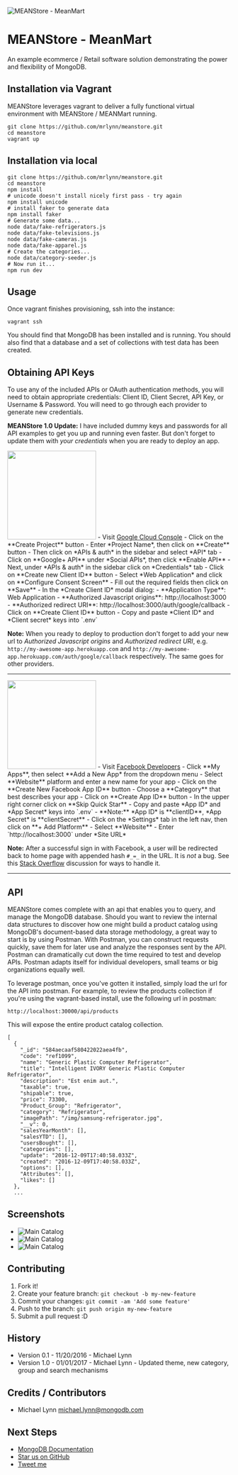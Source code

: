 ![MEANStore - MeanMart](https://raw.githubusercontent.com/mrlynn/meanstore/meanmart/public/images/meanmart-banner1.png)
# MEANStore - MeanMart

An example ecommerce / Retail software solution demonstrating the power and flexibility of MongoDB.

## Installation via Vagrant

MEANStore leverages vagrant to deliver a fully functional virtual environment with MEANStore / MEANMart running.

```
git clone https://github.com/mrlynn/meanstore.git
cd meanstore
vagrant up
```
## Installation via local

```
git clone https://github.com/mrlynn/meanstore.git
cd meanstore
npm install
# unicode doesn't install nicely first pass - try again
npm install unicode
# install faker to generate data
npm install faker
# Generate some data...
node data/fake-refrigerators.js
node data/fake-televisions.js
node data/fake-cameras.js
node data/fake-apparel.js
# Create the categories...
node data/category-seeder.js
# Now run it...
npm run dev
```

## Usage

Once vagrant finishes provisioning, ssh into the instance:

```
vagrant ssh
```

You should find that MongoDB has been installed and is running.  You should also find that a database and a set of collections with test data has been created.

Obtaining API Keys
------------------

To use any of the included APIs or OAuth authentication methods, you will need
to obtain appropriate credentials: Client ID, Client Secret, API Key, or
Username & Password. You will need to go through each provider to generate new
credentials.

**MEANStore 1.0 Update:** I have included dummy keys and passwords for
all API examples to get you up and running even faster. But don't forget to update
them with *your credentials* when you are ready to deploy an app.

<img src="https://upload.wikimedia.org/wikipedia/commons/thumb/2/2f/Google_2015_logo.svg/1000px-Google_2015_logo.svg.png" width="200">
- Visit <a href="https://cloud.google.com/console/project" target="_blank">Google Cloud Console</a>
- Click on the **Create Project** button
- Enter *Project Name*, then click on **Create** button
- Then click on *APIs & auth* in the sidebar and select *API* tab
- Click on **Google+ API** under *Social APIs*, then click **Enable API**
- Next, under *APIs & auth* in the sidebar click on *Credentials* tab
- Click on **Create new Client ID** button
- Select *Web Application* and click on **Configure Consent Screen**
- Fill out the required fields then click on **Save**
- In the *Create Client ID* modal dialog:
 - **Application Type**: Web Application
 - **Authorized Javascript origins**: http://localhost:3000
 - **Authorized redirect URI**: http://localhost:3000/auth/google/callback
- Click on **Create Client ID** button
- Copy and paste *Client ID* and *Client secret* keys into `.env`

**Note:** When you ready to deploy to production don't forget to
add your new url to *Authorized Javascript origins* and *Authorized redirect URI*,
e.g. `http://my-awesome-app.herokuapp.com` and
`http://my-awesome-app.herokuapp.com/auth/google/callback` respectively.
The same goes for other providers.

<hr>

<img src="http://www.doit.ba/img/facebook.jpg" width="200">
- Visit <a href="https://developers.facebook.com/" target="_blank">Facebook Developers</a>
- Click **My Apps**, then select **Add a New App* from the dropdown menu
- Select **Website** platform and enter a new name for your app
- Click on the **Create New Facebook App ID** button
- Choose a **Category** that best describes your app
- Click on **Create App ID** button
- In the upper right corner click on **Skip Quick Star**
- Copy and paste *App ID* and *App Secret* keys into `.env`
 - **Note:** *App ID* is **clientID**, *App Secret* is **clientSecret**
- Click on the *Settings* tab in the left nav, then click on **+ Add Platform**
- Select **Website**
- Enter `http://localhost:3000` under *Site URL*

**Note:** After a successful sign in with Facebook, a user will be redirected back to home page with appended hash `#_=_` in the URL. It is *not* a bug. See this [Stack Overflow](https://stackoverflow.com/questions/7131909/facebook-callback-appends-to-return-url) discussion for ways to handle it.

<hr>

## API

MEANStore comes complete with an api that enables you to query, and manage the MongoDB database.  Should you want to review the internal data structures to discover how one might build a product catalog using MongoDB's document-based data storage methodology, a great way to start is by using Postman.  With Postman, you can construct requests quickly, save them for later use and analyze the responses sent by the API. Postman can dramatically cut down the time required to test and develop APIs. Postman adapts itself for individual developers, small teams or big organizations equally well.

To leverage postman, once you've gotten it installed, simply load the url for the API into postman.  For example, to review the products collection if you're using the vagrant-based install, use the following url in postman:

```
http://localhost:30000/api/products
```

This will expose the entire product catalog collection.

```
[
  {
    "_id": "584aecaaf580422022aea4fb",
    "code": "ref1099",
    "name": "Generic Plastic Computer Refrigerator",
    "title": "Intelligent IVORY Generic Plastic Computer Refrigerator",
    "description": "Est enim aut.",
    "taxable": true,
    "shipable": true,
    "price": 73300,
    "Product_Group": "Refrigerator",
    "category": "Refrigerator",
    "imagePath": "/img/samsung-refrigerator.jpg",
    "__v": 0,
    "salesYearMonth": [],
    "salesYTD": [],
    "usersBought": [],
    "categories": [],
    "update": "2016-12-09T17:40:58.033Z",
    "created": "2016-12-09T17:40:58.033Z",
    "options": [],
    "Attributes": [],
    "likes": []
  },
  ...
  ```

## Screenshots

- ![Main Catalog](https://raw.githubusercontent.com/mrlynn/meanstore/meanmart/public/images/example_1.png)
- ![Main Catalog](https://raw.githubusercontent.com/mrlynn/meanstore/meanmart/public/images/example_2.png)
- ![Main Catalog](https://raw.githubusercontent.com/mrlynn/meanstore/meanmart/public/images/example_3.png)

## Contributing

1. Fork it!
2. Create your feature branch: `git checkout -b my-new-feature`
3. Commit your changes: `git commit -am 'Add some feature'`
4. Push to the branch: `git push origin my-new-feature`
5. Submit a pull request :D

## History

- Version 0.1 - 11/20/2016 - Michael Lynn
- Version 1.0 - 01/01/2017 - Michael Lynn - Updated theme, new category, group and search mechanisms

## Credits / Contributors

- Michael Lynn <michael.lynn@mongodb.com>

## Next Steps

 * [MongoDB Documentation](http://mongodb.org/)
 * [Star us on GitHub](https://github.com/mrlynn/meanstore)
 * [Tweet me](http://twitter.com/mlynn)
